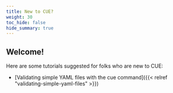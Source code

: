 ```yaml
---
title: New to CUE?
weight: 30
toc_hide: false
hide_summary: true
---
```


## Welcome!

Here are some tutorials suggested for folks who are new to CUE:

- [Validating simple YAML files with the cue command]({{< relref "validating-simple-yaml-files" >}})
